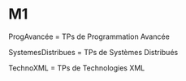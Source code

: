 M1
==
ProgAvancée = TPs de Programmation Avancée

SystemesDistribues = TPs de Systèmes Distribués

TechnoXML = TPs de Technologies XML
